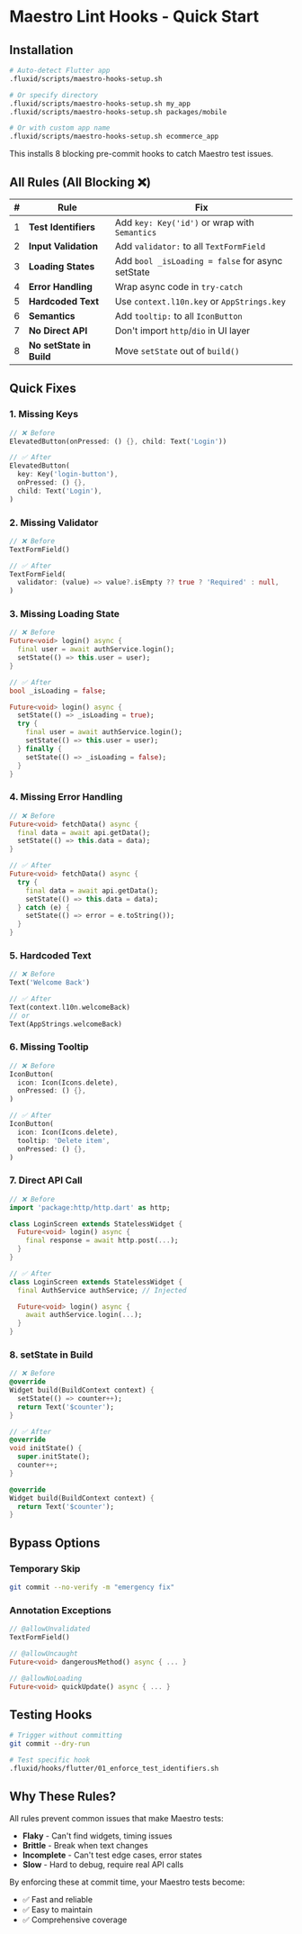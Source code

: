 # Maestro Lint Hooks - Quick Start

## Installation

```bash
# Auto-detect Flutter app
.fluxid/scripts/maestro-hooks-setup.sh

# Or specify directory
.fluxid/scripts/maestro-hooks-setup.sh my_app
.fluxid/scripts/maestro-hooks-setup.sh packages/mobile

# Or with custom app name
.fluxid/scripts/maestro-hooks-setup.sh ecommerce_app
```

This installs 8 blocking pre-commit hooks to catch Maestro test issues.

## All Rules (All Blocking ❌)

| # | Rule | Fix |
|---|------|-----|
| 1 | **Test Identifiers** | Add `key: Key('id')` or wrap with `Semantics` |
| 2 | **Input Validation** | Add `validator:` to all `TextFormField` |
| 3 | **Loading States** | Add `bool _isLoading = false` for async setState |
| 4 | **Error Handling** | Wrap async code in `try-catch` |
| 5 | **Hardcoded Text** | Use `context.l10n.key` or `AppStrings.key` |
| 6 | **Semantics** | Add `tooltip:` to all `IconButton` |
| 7 | **No Direct API** | Don't import `http`/`dio` in UI layer |
| 8 | **No setState in Build** | Move `setState` out of `build()` |

## Quick Fixes

### 1. Missing Keys
```dart
// ❌ Before
ElevatedButton(onPressed: () {}, child: Text('Login'))

// ✅ After
ElevatedButton(
  key: Key('login-button'),
  onPressed: () {},
  child: Text('Login'),
)
```

### 2. Missing Validator
```dart
// ❌ Before
TextFormField()

// ✅ After
TextFormField(
  validator: (value) => value?.isEmpty ?? true ? 'Required' : null,
)
```

### 3. Missing Loading State
```dart
// ❌ Before
Future<void> login() async {
  final user = await authService.login();
  setState(() => this.user = user);
}

// ✅ After
bool _isLoading = false;

Future<void> login() async {
  setState(() => _isLoading = true);
  try {
    final user = await authService.login();
    setState(() => this.user = user);
  } finally {
    setState(() => _isLoading = false);
  }
}
```

### 4. Missing Error Handling
```dart
// ❌ Before
Future<void> fetchData() async {
  final data = await api.getData();
  setState(() => this.data = data);
}

// ✅ After
Future<void> fetchData() async {
  try {
    final data = await api.getData();
    setState(() => this.data = data);
  } catch (e) {
    setState(() => error = e.toString());
  }
}
```

### 5. Hardcoded Text
```dart
// ❌ Before
Text('Welcome Back')

// ✅ After
Text(context.l10n.welcomeBack)
// or
Text(AppStrings.welcomeBack)
```

### 6. Missing Tooltip
```dart
// ❌ Before
IconButton(
  icon: Icon(Icons.delete),
  onPressed: () {},
)

// ✅ After
IconButton(
  icon: Icon(Icons.delete),
  tooltip: 'Delete item',
  onPressed: () {},
)
```

### 7. Direct API Call
```dart
// ❌ Before
import 'package:http/http.dart' as http;

class LoginScreen extends StatelessWidget {
  Future<void> login() async {
    final response = await http.post(...);
  }
}

// ✅ After
class LoginScreen extends StatelessWidget {
  final AuthService authService; // Injected

  Future<void> login() async {
    await authService.login(...);
  }
}
```

### 8. setState in Build
```dart
// ❌ Before
@override
Widget build(BuildContext context) {
  setState(() => counter++);
  return Text('$counter');
}

// ✅ After
@override
void initState() {
  super.initState();
  counter++;
}

@override
Widget build(BuildContext context) {
  return Text('$counter');
}
```

## Bypass Options

### Temporary Skip
```bash
git commit --no-verify -m "emergency fix"
```

### Annotation Exceptions
```dart
// @allowUnvalidated
TextFormField()

// @allowUncaught
Future<void> dangerousMethod() async { ... }

// @allowNoLoading
Future<void> quickUpdate() async { ... }
```

## Testing Hooks

```bash
# Trigger without committing
git commit --dry-run

# Test specific hook
.fluxid/hooks/flutter/01_enforce_test_identifiers.sh
```

## Why These Rules?

All rules prevent common issues that make Maestro tests:
- **Flaky** - Can't find widgets, timing issues
- **Brittle** - Break when text changes
- **Incomplete** - Can't test edge cases, error states
- **Slow** - Hard to debug, require real API calls

By enforcing these at commit time, your Maestro tests become:
- ✅ Fast and reliable
- ✅ Easy to maintain
- ✅ Comprehensive coverage
